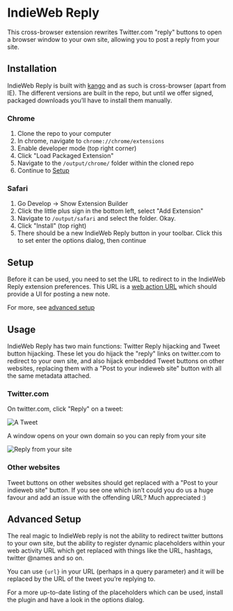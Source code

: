 IndieWeb Reply
==============

This cross-browser extension rewrites Twitter.com "reply" buttons to open a browser window to your own site, allowing you to post a reply from your site.

## Installation

IndieWeb Reply is built with [kango](http://kangoextensions.com) and as such is cross-browser (apart from IE). The different versions are built in the repo, but until we offer signed, packaged downloads you’ll have to install them manually.

### Chrome

1. Clone the repo to your computer
1. In chrome, navigate to `chrome://chrome/extensions`
1. Enable developer mode (top right corner)
1. Click "Load Packaged Extension"
1. Navigate to the `/output/chrome/` folder within the cloned repo
1. Continue to [Setup](#setup)

### Safari

1. Go Develop -> Show Extension Builder
1. Click the little plus sign in the bottom left, select "Add Extension"
1. Navigate to `/output/safari` and select the folder. Okay.
1. Click "Install" (top right)
1. There should be a new IndieWeb Reply button in your toolbar. Click this to set enter the options dialog, then continue

## Setup

Before it can be used, you need to set the URL to redirect to in the IndieWeb Reply extension preferences. This URL is a [web action URL](http://waterpigs.co.uk/articles/web-actions/) which should provide a UI for posting a new note.

For more, see [advanced setup](#advanced-setup)

## Usage

IndieWeb Reply has two main functions: Twitter Reply hijacking and Tweet button hijacking. These let you do hijack the "reply" links on twitter.com to redirect to your own site, and also hijack embedded Tweet buttons on other websites, replacing them with a "Post to your indieweb site" button with all the same metadata attached.

### Twitter.com

On twitter.com, click "Reply" on a tweet:

![A Tweet](https://github.com/aaronpk/IndieWeb-Reply-Browser-Extension/raw/master/example-tweet.png)

A window opens on your own domain so you can reply from your site

![Reply from your site](https://github.com/aaronpk/IndieWeb-Reply-Browser-Extension/raw/master/example-reply.png)

### Other websites

Tweet buttons on other websites should get replaced with a "Post to your indieweb site" button. If you see one which isn’t could you do us a huge favour and add an issue with the offending URL? Much appreciated :)

## Advanced Setup

The real magic to IndieWeb reply is not the ability to redirect twitter buttons to your own site, but the ability to register dynamic placeholders within your web activity URL which get replaced with things like the URL, hashtags, twitter @names and so on.

You can use <code>{url}</code> in your URL (perhaps in a query parameter) and it will be replaced by the URL of the tweet you’re replying to.

For a more up-to-date listing of the placeholders which can be used, install the plugin and have a look in the options dialog.